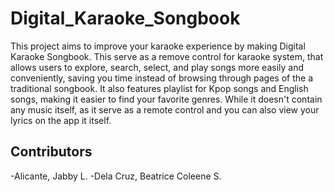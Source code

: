 # Digital_Karaoke_Songbook

This project aims to improve your karaoke experience by making Digital Karaoke Songbook. This serve as a remove control for karaoke system, that allows users to explore, search, select, and play songs more easily and conveniently, saving you time instead of browsing through pages of the a traditional songbook.
It also features playlist for Kpop songs  and English songs, making it easier to find your favorite genres. While it doesn't contain any music itself, as it serve as a remote control and you can also view your lyrics on the app it itself.

## Contributors

-Alicante, Jabby L.
-Dela Cruz, Beatrice Coleene S.


